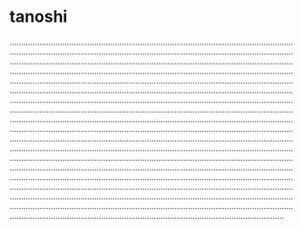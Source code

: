 # tanoshi
................................................................................................................................................................................................................................................................................................................................................................................................................................................................................................................................................................................................................................................................................................................................................................................................................................................................................................................................................................................................................................................................................................................................................................................................................................................................................................................................................................................................................................................................................................................................................................................................................................................................................................................................................................................................................................................................................................................................................................................................................................................................................................................................................................................................................................................................................................................................................................................................................................................